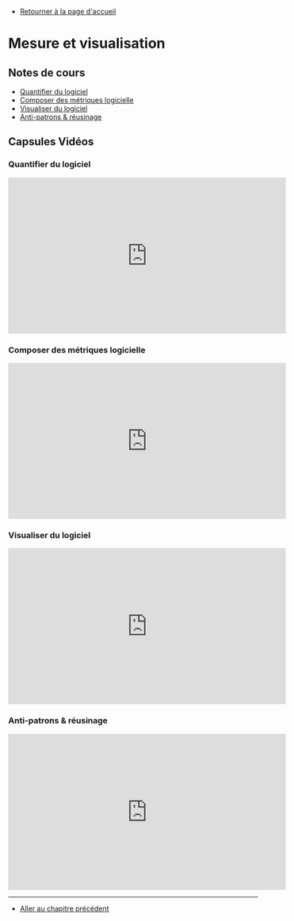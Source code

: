   - [Retourner à la page d'accueil](/)

# Mesure et visualisation

## Notes de cours

- [Quantifier du logiciel](/static/presentations/8_1_Quantifier.pdf)
- [Composer des métriques logicielle](/static/presentations/8_2_composer_metriques.pdf)
- [Visualiser du logiciel](/static/presentations/8_3_Visualiser.pdf)
- [Anti-patrons & réusinage](/static/presentations/8_4_Anti_patrons.pdf)

## Capsules Vidéos

### Quantifier du logiciel

<iframe width="560" height="315" src="https://www.youtube.com/embed/PEdaowtzcAo" frameborder="0" allow="accelerometer; autoplay; clipboard-write; encrypted-media; gyroscope; picture-in-picture" allowfullscreen></iframe>

### Composer des métriques logicielle

<iframe width="560" height="315" src="https://www.youtube.com/embed/XKwC99VZ2I4" frameborder="0" allow="accelerometer; autoplay; clipboard-write; encrypted-media; gyroscope; picture-in-picture" allowfullscreen></iframe>

### Visualiser du logiciel
	
<iframe width="560" height="315" src="https://www.youtube.com/embed/z5YVq9K2tm4" frameborder="0" allow="accelerometer; autoplay; clipboard-write; encrypted-media; gyroscope; picture-in-picture" allowfullscreen></iframe>

### Anti-patrons & réusinage

<iframe width="560" height="315" src="https://www.youtube.com/embed/huGhY7hmM9E" frameborder="0" allow="accelerometer; autoplay; clipboard-write; encrypted-media; gyroscope; picture-in-picture" allowfullscreen></iframe>

---

- [Aller au chapitre précédent](/chapters/7_patrons)
